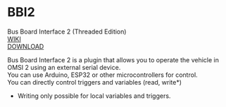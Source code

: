 # BBI2
Bus Board Interface 2 (Threaded Edition)<br>
<a href=../../wiki>WIKI</a><br>
<a href=../../releases/latest>DOWNLOAD</a>
<!-- Download coming soon! -->

Bus Board Interface 2 is a plugin that allows you to operate the vehicle in OMSI 2 using an external serial device.<br>
You can use Arduino, ESP32 or other microcontrollers for control.<br>
You can directly control triggers and variables (read, write*)<br>
* Writing only possible for local variables and triggers.
